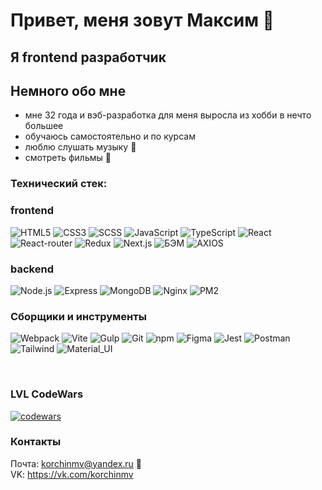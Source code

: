 # Привет, меня зовут Максим 👋

## Я frontend разработчик

## Немного обо мне
- мне 32 года и вэб-разработка для меня выросла из хобби в нечто большее 
- обучаюсь самостоятельно и по курсам
- люблю слушать музыку 🎵
- смотреть фильмы 🎥

### Технический стек:
### frontend

![HTML5](https://img.shields.io/badge/-HTML5-090909?style=for-the-badge&logo=HTML5)
![CSS3](https://img.shields.io/badge/-CSS3-090909?style=for-the-badge&logo=CSS3)
![SCSS](https://img.shields.io/badge/-SASS-090909?style=for-the-badge&logo=SASS)
![JavaScript](https://img.shields.io/badge/-JavaScript-090909?style=for-the-badge&logo=JavaScript)
![TypeScript](https://img.shields.io/badge/-TypeScript-090909?style=for-the-badge&logo=TypeScript)
![React](https://img.shields.io/badge/-React-090909?style=for-the-badge&logo=React)
![React-router](https://img.shields.io/badge/-React_Router-090909?style=for-the-badge&logo=react-router)
![Redux](https://img.shields.io/badge/-Redux-090909?style=for-the-badge&logo=Redux)
![Next.js](https://img.shields.io/badge/-Next.js-090909?style=for-the-badge&logo=Next.js)
![БЭМ](https://img.shields.io/badge/-bem-090909?style=for-the-badge&logo=bem)
![AXIOS](https://img.shields.io/badge/-bem-090909?style=for-the-badge&logo=axios)

### backend

![Node.js](https://img.shields.io/badge/-Node.js-090909?style=for-the-badge&logo=Node.js)
![Express](https://img.shields.io/badge/-Express-090909?style=for-the-badge&logo=Express)
![MongoDB](https://img.shields.io/badge/-MongoDB-090909?style=for-the-badge&logo=MongoDB)
![Nginx](https://img.shields.io/badge/-Nginx-090909?style=for-the-badge&logo=Nginx)
![PM2](https://img.shields.io/badge/-PM2-090909?style=for-the-badge&logo=PM2)

### Сборщики и инструменты

![Webpack](https://img.shields.io/badge/-Webpack-090909?style=for-the-badge&logo=Webpack)
![Vite](https://img.shields.io/badge/-Vite-090909?style=for-the-badge&logo=Vite)
![Gulp](https://img.shields.io/badge/-Gulp-090909?style=for-the-badge&logo=Gulp)
![Git](https://img.shields.io/badge/-Git-090909?style=for-the-badge&logo=Git)
![npm](https://img.shields.io/badge/-npm-090909?style=for-the-badge&logo=npm)
![Figma](https://img.shields.io/badge/-Figma-090909?style=for-the-badge&logo=Figma)
![Jest](https://img.shields.io/badge/-Jest-090909?style=for-the-badge&logo=Jest)
![Postman](https://img.shields.io/badge/-Postman-090909?style=for-the-badge&logo=Postman)
![Tailwind](https://img.shields.io/badge/-Tailwind-090909?style=for-the-badge&logo=Tailwind)
![Material_UI](https://img.shields.io/badge/-materialui-090909?style=for-the-badge&logo=materialui)

<br/>

### LVL CodeWars
[![codewars](https://www.codewars.com/users/skitterjs/badges/large)](https://www.codewars.com/users/skitterjs)  

### Контакты 
 
Почта: korchinmv@yandex.ru 📮<br/> 
VK: https://vk.com/korchinmv 
